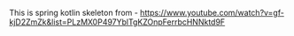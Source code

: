 This is spring kotlin skeleton from - https://www.youtube.com/watch?v=gf-kjD2ZmZk&list=PLzMX0P497YblTgKZOnpFerrbcHNNktd9F